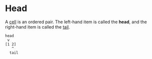 # Head

A [cell](urbit-docs/glossary/cell) is an ordered pair. The left-hand item is called the **head**, and the right-hand item is called the [tail](urbit-docs/glossary/tail).

```
head
 v 
[1 2]
   ^
  tail
```
